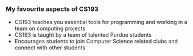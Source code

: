 ### My favourite aspects of CS193
- CS193 teaches you essential tools for programming and working in a team on computing projects
- CS193 is taught by a team of talented Purdue students
- Encourages students to join Computer Science related clubs and connect with other students

